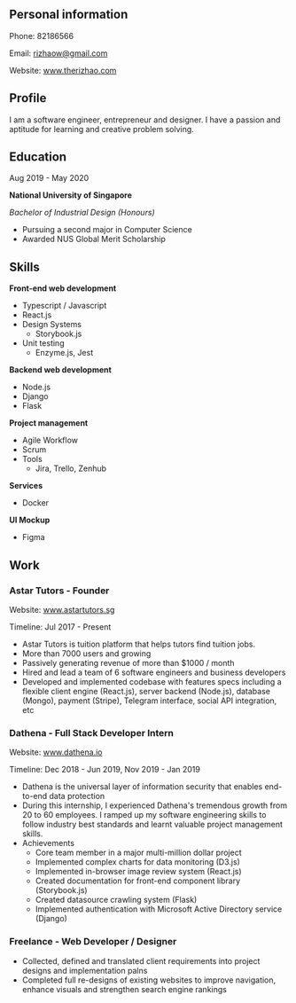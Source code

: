 ## Personal information

Phone: 82186566

Email: rizhaow@gmail.com

Website: www.therizhao.com



## Profile

I am a software engineer, entrepreneur and designer. I have a passion and aptitude for learning and creative problem solving.



## Education

Aug 2019 - May 2020

**National University of Singapore**

*Bachelor of Industrial Design (Honours)*

* Pursuing a second major in Computer Science
* Awarded NUS Global Merit Scholarship



## Skills

**Front-end web development**

- Typescript / Javascript
- React.js
- Design Systems
  - Storybook.js
- Unit testing
  - Enzyme.js, Jest

**Backend web development**

- Node.js
- Django
- Flask

**Project management**

- Agile Workflow
- Scrum
- Tools
  - Jira, Trello, Zenhub

**Services**

- Docker

**UI Mockup**

- Figma



## Work

### Astar Tutors - Founder

Website: www.astartutors.sg

Timeline: Jul 2017 - Present

- Astar Tutors is tuition platform that helps tutors find tuition jobs.
- More than 7000 users and growing
- Passively generating revenue of more than $1000 / month
- Hired and lead a team of 6 software engineers and business developers
- Developed and implemented codebase with features specs including a flexible client engine (React.js), server backend (Node.js), database (Mongo), payment (Stripe), Telegram interface, social API integration, etc

### Dathena - Full Stack Developer Intern

Website: www.dathena.io

Timeline: Dec 2018 - Jun 2019, Nov 2019 - Jan 2019

- Dathena is the universal layer of information security that enables end-to-end data protection
- During this internship, I experienced Dathena's tremendous growth from 20 to 60 employees. I ramped up my software engineering skills to follow industry best standards and learnt valuable project management skills.
- Achievements
  - Core team member in a major multi-million dollar project
  - Implemented complex charts for data monitoring (D3.js)
  - Implemented in-browser image review system (React.js)
  - Created documentation for front-end component library (Storybook.js)
  - Created datasource crawling system (Flask)
  - Implemented authentication with Microsoft Active Directory service (Django)

### Freelance - Web Developer / Designer

- Collected, defined and translated client requirements into project designs and implementation palns
- Completed full re-designs of existing websites to improve navigation, enhance visuals and strengthen search engine rankings